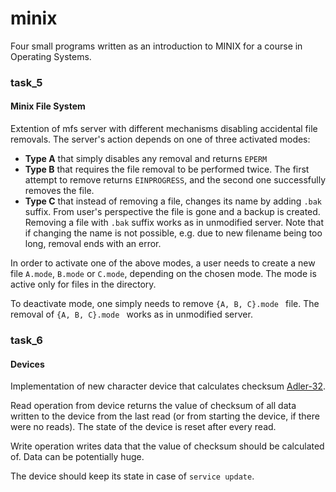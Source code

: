 # minix
Four small programs written as an introduction to MINIX for a course in Operating Systems.

### task_5
#### Minix File System
Extention of mfs server with different mechanisms disabling accidental file removals.
The server's action depends on one of three activated modes:
* **Type A** that simply disables any removal and returns ```EPERM```
* **Type B** that requires the file removal to be performed twice. The first attempt to remove returns ```EINPROGRESS```, and the second one successfully removes the file.
* **Type C** that instead of removing a file, changes its name by adding ```.bak``` suffix. From user's perspective the file is gone and a backup is created. Removing a file with ```.bak``` suffix works as in unmodified server. Note that if changing the name is not possible, e.g. due to new filename being too long, removal ends with an error.

In order to activate one of the above modes, a user needs to create a new file ```A.mode```, ```B.mode``` or ```C.mode```, depending on the chosen mode. The mode is active only for files in the directory.

To deactivate mode, one simply needs to remove ```{A, B, C}.mode ``` file. The removal of ```{A, B, C}.mode ``` works as in unmodified server.

### task_6
#### Devices
Implementation of new character device that calculates checksum [Adler-32](https://en.wikipedia.org/wiki/Adler-32).

Read operation from device returns the value of checksum of all data written to the device from the last read (or from starting the device, if there were no reads). The state of the device is reset after every read.

Write operation writes data that the value of checksum should be calculated of. Data can be potentially huge.

The device should keep its state in case of ```service update```.